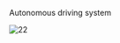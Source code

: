 Autonomous driving system


![22](https://github.com/jumyoung/kuuve/assets/99242003/2bb1e152-f339-473e-801e-c5f69bd2be08)
